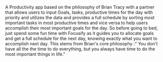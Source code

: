A Productivity app based on the philosophy of Brian Tracy with a partner that allows users to input Goals, tasks, productive times for the day with priority and utilizes the data and provides a full schedule by sorting most important tasks in most productive times and vice versa to help users accomplish their most important goals for the day. So before going to bed, just spend some fun time with Focusify as it guides you to allocate goals and get a full schedule for the next day, knowing exactly what you want to accomplish next day.  This stems from Brian's core philosophy :" You don't have all the the time to do everything, but you always have time to do the most important things in life." 

